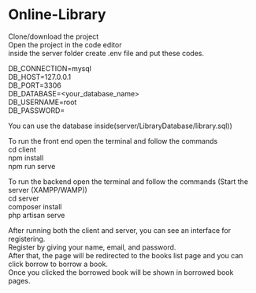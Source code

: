 # Online-Library

Clone/download the project  
Open the project in the code editor  
inside the server folder create .env file and put these codes.    

DB_CONNECTION=mysql  
DB_HOST=127.0.0.1  
DB_PORT=3306  
DB_DATABASE=<your_database_name>  
DB_USERNAME=root  
DB_PASSWORD=  

You can use the database inside(server/LibraryDatabase/library.sql))  

To run the front end open the terminal and follow the commands  
cd client  
npm install  
npm run serve  

To run the backend open the terminal and follow the commands (Start the server (XAMPP/WAMP))  
cd server  
composer install  
php artisan serve  

After running both the client and server, you can see an interface for registering.   
Register by giving your name, email, and password.   
After that, the page will be redirected to the books list page and you can click borrow to borrow a book.  
Once you clicked the borrowed book will be shown in borrowed book pages.   
